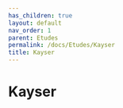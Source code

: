 ```yaml
---
has_children: true
layout: default
nav_order: 1
parent: Etudes
permalink: /docs/Etudes/Kayser
title: Kayser
---
```

# Kayser
